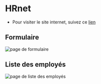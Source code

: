 # HRnet
- Pour visiter le site internet, suivez ce [lien](https://jeireme.github.io/JeremiePiard_14_02112022/)
## Formulaire
![page de formulaire](https://i.ibb.co/Th9hgZS/form-page-screen.jpg)
## Liste des employés
![page de liste des employés](https://i.ibb.co/N2sXFXL/employee-list-page.jpg)
